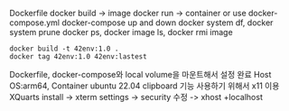 Dockerfile
docker build -> image
docker run -> container or use docker-compose.yml
docker-compose up and down
docker system df, docker system prune
docker ps, docker image ls, docker rmi image

```
docker build -t 42env:1.0 .
docker tag 42env:1.0 42env:lastest
```

Dockerfile, docker-compose와 local volume을 마운트해서 설정 완료
Host OS:arm64, Container ubuntu 22.04
clipboard 기능 사용하기 위해서 x11 이용
XQuarts install -> xterm settings -> security 수정 -> xhost +localhost
